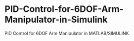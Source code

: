# PID-Control-for-6DOF-Arm-Manipulator-in-Simulink
PID Control for 6DOF Arm Manipulator in MATLAB/SIMULINK
